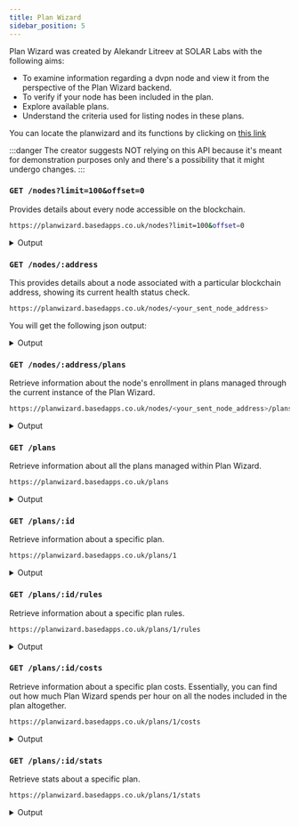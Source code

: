 ```yaml
---
title: Plan Wizard
sidebar_position: 5
---
```


Plan Wizard was created by Alekandr Litreev at SOLAR Labs with the following aims:

- To examine information regarding a dvpn node and view it from the perspective of the Plan Wizard backend.
- To verify if your node has been included in the plan.
- Explore available plans.
- Understand the criteria used for listing nodes in these plans.

You can locate the planwizard and its functions by clicking on [this link](https://gist.github.com/alxdrlitreev/ca5937a4eb3e85b14282e9e1932ef98a)

:::danger
The creator suggests NOT relying on this API because it's meant for demonstration purposes only and there's a possibility that it might undergo changes.
:::

### `GET /nodes?limit=100&offset=0`

Provides details about every node accessible on the blockchain.

```bash
https://planwizard.basedapps.co.uk/nodes?limit=100&offset=0
```

<details>
<summary>Output</summary>
<p>

```js
{
    "data": [
        {
            "id": 848,
            "is_active": true,
            "revision": 1705802068,
            "is_node_status_fetched": true,
            "last_node_status_fetch": "2024-01-21T02:00:47.99249Z",
            "is_network_info_fetched": false,
            "last_network_info_fetch": null,
            "is_health_checked": false,
            "last_health_check": null,
            "address": "sentnode1zzpragl7n6yuh7kkawk2cj895x4h039wf2hgna",
            "remote_url": "https://23.231.78.40:33763",
            "status": 1,
            "status_at": "2024-01-21T01:06:10.540593Z",
            "inactive_at": "2024-01-21T02:06:10.540593Z",
            "gigabyte_prices": [
                {
                    "denom": "ibc/31FEE1A2A9F9C01113F90BD0BBCCE8FD6BBB8585FAF109A2101827DD1D5B95B8",
                    "amount": 52573
                },
                {
                    "denom": "ibc/A8C2D23A1E6F95DA4E48BA349667E322BD7A6C996D8A4AAE8BA72E190F3D1477",
                    "amount": 9204
                },
                {
                    "denom": "ibc/B1C0DDB14F25279A2026BC8794E12B259F8BDA546A3C5132CCAEE4431CE36783",
                    "amount": 1180852
                },
                {
                    "denom": "ibc/ED07A3391A112B175915CD8FAF43A2DA8E4790EDE12566649D0C2F97716B8518",
                    "amount": 122740
                },
                {
                    "denom": "udvpn",
                    "amount": 15342624
                }
            ],
            "hourly_prices": [
                {
                    "denom": "ibc/31FEE1A2A9F9C01113F90BD0BBCCE8FD6BBB8585FAF109A2101827DD1D5B95B8",
                    "amount": 18480
                },
                {
                    "denom": "ibc/A8C2D23A1E6F95DA4E48BA349667E322BD7A6C996D8A4AAE8BA72E190F3D1477",
                    "amount": 770
                },
                {
                    "denom": "ibc/B1C0DDB14F25279A2026BC8794E12B259F8BDA546A3C5132CCAEE4431CE36783",
                    "amount": 1871892
                },
                {
                    "denom": "ibc/ED07A3391A112B175915CD8FAF43A2DA8E4790EDE12566649D0C2F97716B8518",
                    "amount": 18897
                },
                {
                    "denom": "udvpn",
                    "amount": 4160000
                }
            ],
            "moniker": "DreamMaker_UUgx77",
            "bandwidth_upload": 253875000,
            "bandwidth_download": 317750000,
            "is_handshake_enabled": false,
            "handshake_peers": 8,
            "interval_set_sessions": 10000000000,
            "interval_update_sessions": 6900000000000,
            "interval_update_status": 3300000000000,
            "location_city": "Los Angeles",
            "location_country": "United States",
            "location_lat": 34.0726,
            "location_lon": -118.261,
            "operator": "sent1zzpragl7n6yuh7kkawk2cj895x4h039wluk3kt",
            "peers": 1,
            "max_peers": 250,
            "type": 2,
            "version": "0.7.1",
            "asn": null,
            "is_residential": null,
            "is_healthy": null
        },
        {
            "id": 851,
            "is_active": true,
            "revision": 1705802068,
            "is_node_status_fetched": true,
            "last_node_status_fetch": "2024-01-21T02:00:49.209966Z",
            "is_network_info_fetched": false,
            "last_network_info_fetch": null,
            "is_health_checked": false,
            "last_health_check": null,
            "address": "sentnode1zzfh0ul0eqe8w3m9w8uf94vnycqkdc3egncvke",
            "remote_url": "https://5.231.206.140:6636",
            "status": 1,
            "status_at": "2024-01-21T01:50:34.065488Z",
            "inactive_at": "2024-01-21T02:50:34.065488Z",
            "gigabyte_prices": [
                {
                    "denom": "ibc/31FEE1A2A9F9C01113F90BD0BBCCE8FD6BBB8585FAF109A2101827DD1D5B95B8",
                    "amount": 52573
                },
                {
                    "denom": "ibc/A8C2D23A1E6F95DA4E48BA349667E322BD7A6C996D8A4AAE8BA72E190F3D1477",
                    "amount": 9204
                },
                {
                    "denom": "ibc/B1C0DDB14F25279A2026BC8794E12B259F8BDA546A3C5132CCAEE4431CE36783",
                    "amount": 1180852
                },
                {
                    "denom": "ibc/ED07A3391A112B175915CD8FAF43A2DA8E4790EDE12566649D0C2F97716B8518",
                    "amount": 122740
                },
                {
                    "denom": "udvpn",
                    "amount": 15342624
                }
            ],
            "hourly_prices": [
                {
                    "denom": "ibc/31FEE1A2A9F9C01113F90BD0BBCCE8FD6BBB8585FAF109A2101827DD1D5B95B8",
                    "amount": 18480
                },
                {
                    "denom": "ibc/A8C2D23A1E6F95DA4E48BA349667E322BD7A6C996D8A4AAE8BA72E190F3D1477",
                    "amount": 770
                },
                {
                    "denom": "ibc/B1C0DDB14F25279A2026BC8794E12B259F8BDA546A3C5132CCAEE4431CE36783",
                    "amount": 1871892
                },
                {
                    "denom": "ibc/ED07A3391A112B175915CD8FAF43A2DA8E4790EDE12566649D0C2F97716B8518",
                    "amount": 18897
                },
                {
                    "denom": "udvpn",
                    "amount": 4160000
                }
            ],
            "moniker": "SuchNode-mSqmIz3JcC0j",
            "bandwidth_upload": 116383225,
            "bandwidth_download": 117330675,
            "is_handshake_enabled": false,
            "handshake_peers": 8,
            "interval_set_sessions": 10000000000,
            "interval_update_sessions": 6900000000000,
            "interval_update_status": 3300000000000,
            "location_city": "Bad Soden am Taunus",
            "location_country": "Germany",
            "location_lat": 50.1592,
            "location_lon": 8.48173,
            "operator": "sent1zzfh0ul0eqe8w3m9w8uf94vnycqkdc3e79e4n0",
            "peers": 0,
            "max_peers": 250,
            "type": 2,
            "version": "0.7.1",
            "asn": null,
            "is_residential": null,
            "is_healthy": null
        }
    ]
}
```

</p>
</details>

### `GET /nodes/:address`

This provides details about a node associated with a particular blockchain address, showing its current health status check.

```bash
https://planwizard.basedapps.co.uk/nodes/<your_sent_node_address>
```

You will get the following json output:

<details>
<summary>Output</summary>
<p>

```js
{
   "data":{
      "id":16354,
      "is_active":true,
      "revision":1711966354,
      "is_node_status_fetched":true,
      "last_node_status_fetch":"2024-03-31T16:40:13.427227Z",
      "is_network_info_fetched":true,
      "last_network_info_fetch":"2024-04-01T10:32:10.978466Z",
      "is_health_checked":true,
      "last_health_check":"2024-04-01T10:34:31.349856Z",
      "address":"sentnode15ph43fu8cm48scn3m6l9ap0sp3p90ns52mzmpl",
      "remote_url":"https://168.119.166.81:29486",
      "status":1,
      "status_at":"2024-04-01T09:29:16.222958Z",
      "inactive_at":"2024-04-01T10:29:16.222958Z",
      "gigabyte_prices":[
         {
            "denom":"ibc/31FEE1A2A9F9C01113F90BD0BBCCE8FD6BBB8585FAF109A2101827DD1D5B95B8",
            "amount":52573
         },
         {
            "denom":"ibc/A8C2D23A1E6F95DA4E48BA349667E322BD7A6C996D8A4AAE8BA72E190F3D1477",
            "amount":9204
         },
         {
            "denom":"ibc/B1C0DDB14F25279A2026BC8794E12B259F8BDA546A3C5132CCAEE4431CE36783",
            "amount":1180852
         },
         {
            "denom":"ibc/ED07A3391A112B175915CD8FAF43A2DA8E4790EDE12566649D0C2F97716B8518",
            "amount":122740
         },
         {
            "denom":"udvpn",
            "amount":15342624
         }
      ],
      "hourly_prices":[
         {
            "denom":"ibc/31FEE1A2A9F9C01113F90BD0BBCCE8FD6BBB8585FAF109A2101827DD1D5B95B8",
            "amount":18480
         },
         {
            "denom":"ibc/A8C2D23A1E6F95DA4E48BA349667E322BD7A6C996D8A4AAE8BA72E190F3D1477",
            "amount":770
         },
         {
            "denom":"ibc/B1C0DDB14F25279A2026BC8794E12B259F8BDA546A3C5132CCAEE4431CE36783",
            "amount":1871892
         },
         {
            "denom":"ibc/ED07A3391A112B175915CD8FAF43A2DA8E4790EDE12566649D0C2F97716B8518",
            "amount":18897
         },
         {
            "denom":"udvpn",
            "amount":4160000
         }
      ],
      "moniker":"Trinity v2ray Node",
      "bandwidth_upload":43900537,
      "bandwidth_download":227196312,
      "is_handshake_enabled":false,
      "handshake_peers":8,
      "interval_set_sessions":10000000000,
      "interval_update_sessions":6900000000000,
      "interval_update_status":3300000000000,
      "location_city":"Hachenburg",
      "location_country":"Germany",
      "location_lat":50.6584,
      "location_lon":7.8268,
      "operator":"sent15ph43fu8cm48scn3m6l9ap0sp3p90ns5udrzyf",
      "peers":1,
      "max_peers":250,
      "type":2,
      "version":"0.7.1",
      "asn":"AS24940",
      "is_residential":false,
      "is_healthy":true
   }
}
```

</p>
</details>

### `GET /nodes/:address/plans`

Retrieve information about the node's enrollment in plans managed through the current instance of the Plan Wizard.

```bash
https://planwizard.basedapps.co.uk/nodes/<your_sent_node_address>/plans
```

<details>
<summary>Output</summary>
<p>

```js
{
    "data": [
        {
            "id": 1,
            "name": "General",
            "blockchain_id": 6,
            "is_managed_automatically": true
        }
    ]
}
```

</p>
</details>

### `GET /plans`

Retrieve information about all the plans managed within Plan Wizard.

```bash
https://planwizard.basedapps.co.uk/plans
```

<details>
<summary>Output</summary>
<p>

```js
{
   "data":[
      {
         "id":2,
         "name":"Residential",
         "blockchain_id":24,
         "is_managed_automatically":true
      },
      {
         "id":1,
         "name":"General",
         "blockchain_id":6,
         "is_managed_automatically":true
      }
   ]
}
```

</p>
</details>

### `GET /plans/:id`

Retrieve information about a specific plan.

```bash
https://planwizard.basedapps.co.uk/plans/1
```

<details>
<summary>Output</summary>
<p>

```js
{
   "data":{
      "id":1,
      "name":"General",
      "blockchain_id":6,
      "is_managed_automatically":true
   }
}
```

</p>
</details>

### `GET /plans/:id/rules`

Retrieve information about a specific plan rules.

```bash
https://planwizard.basedapps.co.uk/plans/1/rules
```

<details>
<summary>Output</summary>
<p>

```js
{
   "data":[
      {
         "id":2,
         "plan_id":1,
         "is_active":true,
         "min_gigabyte_prices":null,
         "max_gigabyte_prices":null,
         "min_hourly_prices":null,
         "max_hourly_prices":[
            {
               "denom":"udvpn",
               "amount":4160000
            }
         ],
         "should_be_residential":false,
         "node_type":null,
         "min_bandwidth_upload":null,
         "max_bandwidth_upload":null,
         "min_bandwidth_download":null,
         "max_bandwidth_download":null,
         "max_nodes_per_country":null,
         "max_nodes_per_city":200
      }
   ]
}
```

</p>
</details>

### `GET /plans/:id/costs`

Retrieve information about a specific plan costs. Essentially, you can find out how much Plan Wizard spends per hour on all the nodes included in the plan altogether.

```bash
https://planwizard.basedapps.co.uk/plans/1/costs
```

<details>
<summary>Output</summary>
<p>

```js
{
   "data":[
      {
         "denom":"ibc/B1C0DDB14F25279A2026BC8794E12B259F8BDA546A3C5132CCAEE4431CE36783",
         "amount":17837113354
      },
      {
         "denom":"ibc/ED07A3391A112B175915CD8FAF43A2DA8E4790EDE12566649D0C2F97716B8518",
         "amount":180216017
      },
      {
         "denom":"udvpn",
         "amount":40772160000
      },
      {
         "denom":"ibc/31FEE1A2A9F9C01113F90BD0BBCCE8FD6BBB8585FAF109A2101827DD1D5B95B8",
         "amount":181142354
      },
      {
         "denom":"ibc/A8C2D23A1E6F95DA4E48BA349667E322BD7A6C996D8A4AAE8BA72E190F3D1477",
         "amount":7556763
      }
   ]
}
```

</p>
</details>

### `GET /plans/:id/stats`

Retrieve stats about a specific plan.

```bash
https://planwizard.basedapps.co.uk/plans/1/stats
```

<details>
<summary>Output</summary>
<p>

```js
{
   "data":{
      "total_nodes":9799,
      "nodes_active":9799,
      "nodes_pending_addition":0,
      "nodes_pending_removal":0
   }
}
```

</p>
</details>